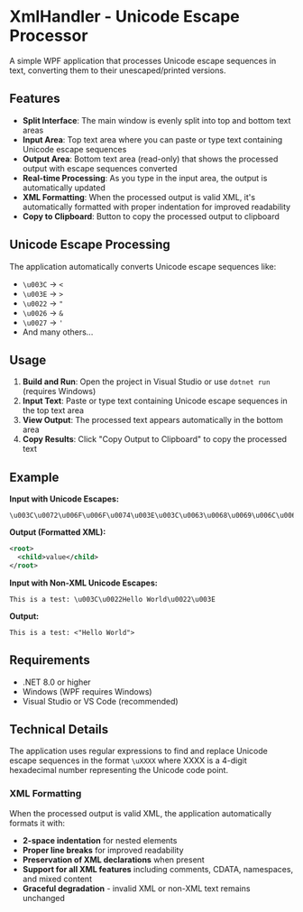 # XmlHandler - Unicode Escape Processor

A simple WPF application that processes Unicode escape sequences in text, converting them to their unescaped/printed versions.

## Features

- **Split Interface**: The main window is evenly split into top and bottom text areas
- **Input Area**: Top text area where you can paste or type text containing Unicode escape sequences
- **Output Area**: Bottom text area (read-only) that shows the processed output with escape sequences converted
- **Real-time Processing**: As you type in the input area, the output is automatically updated
- **XML Formatting**: When the processed output is valid XML, it's automatically formatted with proper indentation for improved readability
- **Copy to Clipboard**: Button to copy the processed output to clipboard

## Unicode Escape Processing

The application automatically converts Unicode escape sequences like:
- `\u003C` → `<`
- `\u003E` → `>`
- `\u0022` → `"`
- `\u0026` → `&`
- `\u0027` → `'`
- And many others...

## Usage

1. **Build and Run**: Open the project in Visual Studio or use `dotnet run` (requires Windows)
2. **Input Text**: Paste or type text containing Unicode escape sequences in the top text area
3. **View Output**: The processed text appears automatically in the bottom area
4. **Copy Results**: Click "Copy Output to Clipboard" to copy the processed text

## Example

**Input with Unicode Escapes:**
```
\u003C\u0072\u006F\u006F\u0074\u003E\u003C\u0063\u0068\u0069\u006C\u0064\u003E\u0076\u0061\u006C\u0075\u0065\u003C\u002F\u0063\u0068\u0069\u006C\u0064\u003E\u003C\u002F\u0072\u006F\u006F\u0074\u003E
```

**Output (Formatted XML):**
```xml
<root>
  <child>value</child>
</root>
```

**Input with Non-XML Unicode Escapes:**
```
This is a test: \u003C\u0022Hello World\u0022\u003E
```

**Output:**
```
This is a test: <"Hello World">
```

## Requirements

- .NET 8.0 or higher
- Windows (WPF requires Windows)
- Visual Studio or VS Code (recommended)

## Technical Details

The application uses regular expressions to find and replace Unicode escape sequences in the format `\uXXXX` where XXXX is a 4-digit hexadecimal number representing the Unicode code point.

### XML Formatting
When the processed output is valid XML, the application automatically formats it with:
- **2-space indentation** for nested elements
- **Proper line breaks** for improved readability
- **Preservation of XML declarations** when present
- **Support for all XML features** including comments, CDATA, namespaces, and mixed content
- **Graceful degradation** - invalid XML or non-XML text remains unchanged